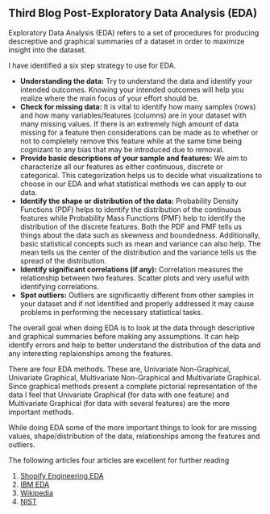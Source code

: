 ## Third Blog Post-Exploratory Data Analysis (EDA)

Exploratory Data Analysis (EDA) refers to a set of procedures for producing descreptive and graphical summaries of a dataset in order to maximize insight into the dataset.

I have identified a six step strategy to use for EDA.

* **Understanding the data:** Try to understand the data and identify your intended outcomes. Knowing your intended outcomes will help you realize where the main focus of your effort should be.
* **Check for missing data:** It is vital to identify how many samples (rows) and how many variables/features (columns) are in your dataset with many missing values. If there is an extremely high amount of data missing for a feature then considerations can be made as to whether or not to completely remove this feature while at the same time being cognizant to any bias that may be introduced due to removal.
* **Provide basic descriptions of your sample and features:** We aim to characterize all our features as either continuous, discrete or categorical. This categorization helps us to decide what visualizations to choose in our EDA and what statistical methods we can apply to our data.
* **Identify the shape or distribution of the data:** Probability Density Functions (PDF) helps to identify the distribution of the continuous features while Probability Mass Functions (PMF) help to identify the distribution of the discrete features. Both the PDF and PMF tells us things about the data such as skewness and boundedness. Additionally, basic statistical concepts such as mean and variance can also help. The mean tells us the center of the distribution and the variance tells us the spread of the distribution.
* **Identify significant correlations (if any):** Correlation measures the relationship between two features. Scatter plots and very useful with identifying correlations.
* **Spot outliers:** Outliers are significantly different from other samples in your dataset and if not identified and properly addressed it may cause problems in performing the necessary statistical tasks.

The overall goal when doing EDA is to look at the data through descriptive and graphical summaries before making any assumptions. It can help identify errors and help to better understand the distribution of the data and any interesting replaionships among the features.

There are four EDA methods. These are, Univariate Non-Graphical, Univariate Graphical, Multivariate Non-Graphical and Multivariate Graphical. Since graphical methods present a complete pictorial representation of the data I feel that Univariate Graphical (for data with one feature) and Multivariate Graphical (for data with several features) are the more important methods.

While doing EDA some of the more important things to look for are missing values, shape/distribution of the data, relationships among the features and outliers.

The following articles four articles are excellent for further reading 

1. [Shopify Engineering EDA](https://shopify.engineering/conducting-exploratory-data-analysis)
2. [IBM EDA](https://www.ibm.com/cloud/learn/exploratory-data-analysis)
3. [Wikipedia](https://en.wikipedia.org/wiki/Exploratory_data_analysis)
4. [NIST](https://www.itl.nist.gov/div898/handbook/eda/section1/eda11.htm)
